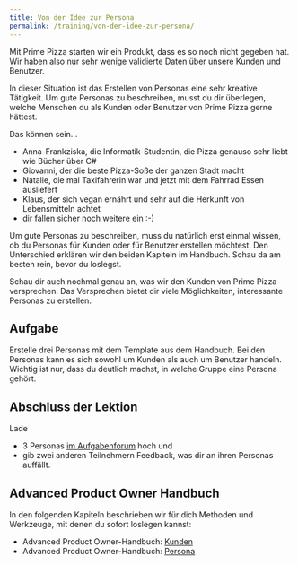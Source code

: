 ```yaml
---
title: Von der Idee zur Persona
permalink: /training/von-der-idee-zur-persona/
---
```


Mit Prime Pizza starten wir ein Produkt, dass es so noch nicht gegeben hat. Wir haben also nur sehr wenige validierte Daten über unsere Kunden und Benutzer.

In dieser Situation ist das Erstellen von Personas eine sehr kreative Tätigkeit. Um gute Personas zu beschreiben, musst du dir überlegen, welche Menschen du als Kunden oder Benutzer von Prime Pizza gerne hättest.

Das können sein…

* Anna-Frankziska, die Informatik-Studentin, die Pizza genauso sehr liebt wie Bücher über C\#
* Giovanni, der die beste Pizza-Soße der ganzen Stadt macht
* Natalie, die mal Taxifahrerin war und jetzt mit dem Fahrrad Essen ausliefert
* Klaus, der sich vegan ernährt und sehr auf die Herkunft von Lebensmitteln achtet
* dir fallen sicher noch weitere ein :-)

Um gute Personas zu beschreiben, muss du natürlich erst einmal wissen, ob du Personas für Kunden oder für Benutzer erstellen möchtest.
Den Unterschied erklären wir den beiden Kapiteln im Handbuch. Schau da am besten rein, bevor du loslegst.

Schau dir auch nochmal genau an, was wir den Kunden von Prime Pizza versprechen.
Das Versprechen bietet dir viele Möglichkeiten, interessante Personas zu erstellen.

## Aufgabe

Erstelle drei Personas mit dem Template aus dem Handbuch.
Bei den Personas kann es sich sowohl um Kunden als auch um Benutzer handeln. Wichtig ist nur, dass du deutlich machst, in welche Gruppe eine Persona gehört.

## Abschluss der Lektion

Lade 

* 3 Personas [im Aufgabenforum](https://www.oncampus.de/blocks/oc_mooc_nav/forum_view.php?showall=false&id=47469) hoch und 
* gib zwei anderen Teilnehmern Feedback, was dir an ihren Personas auffällt.

## Advanced Product Owner Handbuch

In den folgenden Kapiteln beschrieben wir für dich Methoden und Werkzeuge, mit denen du sofort loslegen kannst:

* Advanced Product Owner-Handbuch: [Kunden](https://manual.advancedproductowner.com/customers/)
* Advanced Product Owner-Handbuch: [Persona](https://manual.advancedproductowner.com/persona/)

